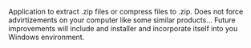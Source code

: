 Application to extract .zip files or compress files to .zip.
Does not force advirtizements on your computer like some similar products...
Future improvements will include and installer and incorporate itself into you Windows environment.
